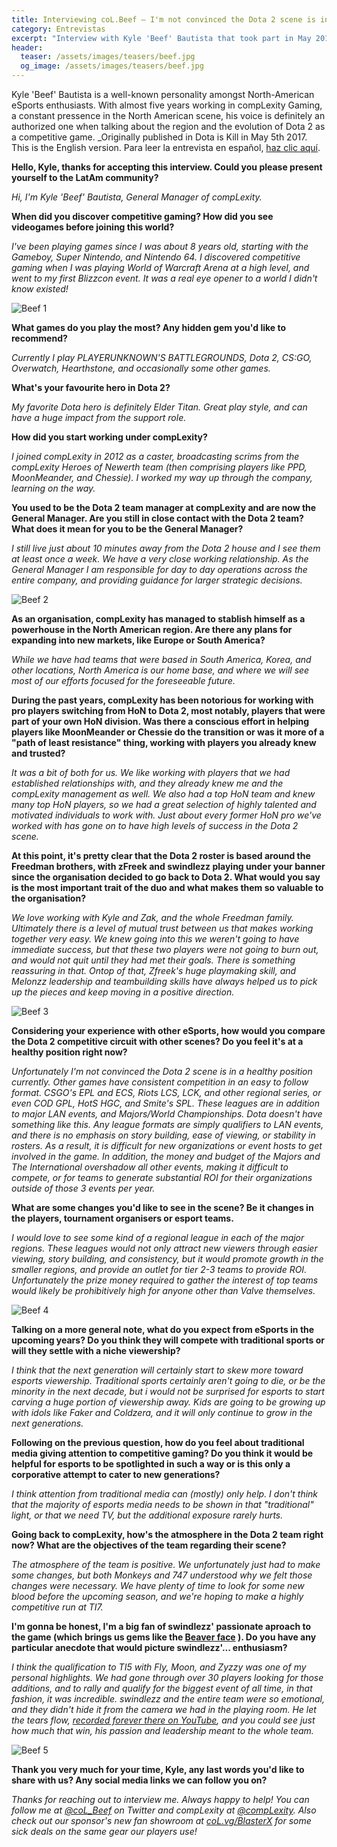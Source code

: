 ```yaml
---
title: Interviewing coL.Beef — I'm not convinced the Dota 2 scene is in a healthy position
category: Entrevistas
excerpt: "Interview with Kyle 'Beef' Bautista that took part in May 2017. Topics like the future of Dota 2 and his plans for compLexity were discussed."
header:
  teaser: /assets/images/teasers/beef.jpg
  og_image: /assets/images/teasers/beef.jpg
---
```


Kyle 'Beef' Bautista is a well-known personality amongst North-American eSports enthusiasts. With almost five years working in compLexity Gaming, a constant pressence in the North American scene, his voice is definitely an authorized one when talking about the region and the evolution of Dota 2 as a competitive game. _Originally published in Dota is Kill in May 5th 2017. This is the English version. Para leer la entrevista en español, [haz clic aquí](entrevista-col-beef).

**Hello, Kyle, thanks for accepting this interview. Could you please present yourself to the LatAm community?**

_Hi, I'm Kyle 'Beef' Bautista, General Manager of compLexity._

**When did you discover competitive gaming? How did you see videogames before joining this world?**

_I've been playing games since I was about 8 years old, starting with the Gameboy, Super Nintendo, and Nintendo 64. I discovered competitive gaming when I was playing World of Warcraft Arena at a high level, and went to my first Blizzcon event. It was a real eye opener to a world I didn't know existed!_

<img src="{{ site.url }}{{ site.baseurl }}/assets/images/posts/beef1.jpg" alt="Beef 1">

**What games do you play the most? Any hidden gem you'd like to recommend?**

_Currently I play PLAYERUNKNOWN'S BATTLEGROUNDS, Dota 2, CS:GO, Overwatch, Hearthstone, and occasionally some other games._

**What's your favourite hero in Dota 2?**

_My favorite Dota hero is definitely Elder Titan. Great play style, and can have a huge impact from the support role._

**How did you start working under compLexity?**

_I joined compLexity in 2012 as a caster, broadcasting scrims from the compLexity Heroes of Newerth team (then comprising players like PPD, MoonMeander, and Chessie). I worked my way up through the company, learning on the way._

**You used to be the Dota 2 team manager at compLexity and are now the General Manager. Are you still in close contact with the Dota 2 team? What does it mean for you to be the General Manager?**

_I still live just about 10 minutes away from the Dota 2 house and I see them at least once a week. We have a very close working relationship. As the General Manager I am responsible for day to day operations across the entire company, and providing guidance for larger strategic decisions._

<img src="{{ site.url }}{{ site.baseurl }}/assets/images/posts/beef2.jpg" alt="Beef 2">

**As an organisation, compLexity has managed to stablish himself as a powerhouse in the North American region. Are there any plans for expanding into new markets, like Europe or South America?**

_While we have had teams that were based in South America, Korea, and other locations, North America is our home base, and where we will see most of our efforts focused for the foreseeable future._

**During the past years, compLexity has been notorious for working with pro players switching from HoN to Dota 2, most notably, players that were part of your own HoN division. Was there a conscious effort in helping players like MoonMeander or Chessie do the transition or was it more of a "path of least resistance" thing, working with players you already knew and trusted?**

_It was a bit of both for us. We like working with players that we had established relationships with, and they already knew me and the compLexity management as well. We also had a top HoN team and knew many top HoN players, so we had a great selection of highly talented and motivated individuals to work with. Just about every former HoN pro we've worked with has gone on to have high levels of success in the Dota 2 scene._

**At this point, it's pretty clear that the Dota 2 roster is based around the Freedman brothers, with zFreek and swindlezz playing under your banner since the organisation decided to go back to Dota 2. What would you say is the most important trait of the duo and what makes them so valuable to the organisation?**

_We love working with Kyle and Zak, and the whole Freedman family. Ultimately there is a level of mutual trust between us that makes working together very easy. We knew going into this we weren't going to have immediate success, but that these two players were not going to burn out, and would not quit until they had met their goals. There is something reassuring in that. Ontop of that, Zfreek's huge playmaking skill, and Melonzz leadership and teambuilding skills have always helped us to pick up the pieces and keep moving in a positive direction._

<img src="{{ site.url }}{{ site.baseurl }}/assets/images/posts/beef3.jpg" alt="Beef 3">

**Considering your experience with other eSports, how would you compare the Dota 2 competitive circuit with other scenes? Do you feel it's at a healthy position right now?**

_Unfortunately I'm not convinced the Dota 2 scene is in a healthy position currently. Other games have consistent competition in an easy to follow format. CSGO's EPL and ECS, Riots LCS, LCK, and other regional series, or even COD GPL, HotS HGC, and Smite's SPL. These leagues are in addition to major LAN events, and Majors/World Championships. Dota doesn't have something like this. Any league formats are simply qualifiers to LAN events, and there is no emphasis on story building, ease of viewing, or stability in rosters. As a result, it is difficult for new organizations or event hosts to get involved in the game. In addition, the money and budget of the Majors and The International overshadow all other events, making it difficult to compete, or for teams to generate substantial ROI for their organizations outside of those 3 events per year._

**What are some changes you'd like to see in the scene? Be it changes in the players, tournament organisers or esport teams.**

_I would love to see some kind of a regional league in each of the major regions. These leagues would not only attract new viewers through easier viewing, story building, and consistency, but it would promote growth in the smaller regions, and provide an outlet for tier 2-3 teams to provide ROI. Unfortunately the prize money required to gather the interest of top teams would likely be prohibitively high for anyone other than Valve themselves._

<img src="{{ site.url }}{{ site.baseurl }}/assets/images/posts/beef4.jpg" alt="Beef 4">

**Talking on a more general note, what do you expect from eSports in the upcoming years? Do you think they will compete with traditional sports or will they settle with a niche viewership?**

_I think that the next generation will certainly start to skew more toward esports viewership. Traditional sports certainly aren't going to die, or be the minority in the next decade, but i would not be surprised for esports to start carving a huge portion of viewership away. Kids are going to be growing up with idols like Faker and Coldzera, and it will only continue to grow in the next generations._

**Following on the previous question, how do you feel about traditional media giving attention to competitive gaming? Do you think it would be helpful for esports to be spotlighted in such a way or is this only a corporative attempt to cater to new generations?**

_I think attention from traditional media can (mostly) only help. I don't think that the majority of esports media needs to be shown in that "traditional" light, or that we need TV, but the additional exposure rarely hurts._

**Going back to compLexity, how's the atmosphere in the Dota 2 team right now? What are the objectives of the team regarding their scene?**

_The atmosphere of the team is positive. We unfortunately just had to make some changes, but both Monkeys and 747 understood why we felt those changes were necessary. We have plenty of time to look for some new blood before the upcoming season, and we're hoping to make a highly competitive run at TI7._

**I'm gonna be honest, I'm a big fan of swindlezz' passionate aproach to the game (which brings us gems like the [Beaver face](https://www.youtube.com/watch?v=Vkor8_LJr4A) ). Do you have any particular anecdote that would picture swindlezz'... enthusiasm?**

_I think the qualification to TI5 with Fly, Moon, and Zyzzy was one of my personal highlights. We had gone through over 30 players looking for those additions, and to rally and qualify for the biggest event of all time, in that fashion, it was incredible. swindlezz and the entire team were so emotional, and they didn't hide it from the camera we had in the playing room. He let the tears flow, [recorded forever there on YouTube](https://www.youtube.com/watch?v=K2mJgIVqwDg), and you could see just how much that win, his passion and leadership meant to the whole team._

<img src="{{ site.url }}{{ site.baseurl }}/assets/images/posts/beef5.jpg" alt="Beef 5">

**Thank you very much for your time, Kyle, any last words you'd like to share with us? Any social media links we can follow you on?**

_Thanks for reaching out to interview me. Always happy to help! You can follow me at [@coL_Beef](https://twitter.com/coL_Beef) on Twitter and compLexity at [@compLexity](twitter.com/compLexity). Also check out our sponsor's new fan showroom at [coL.vg/BlasterX](coL.vg/BlasterX) for some sick deals on the same gear our players use!_